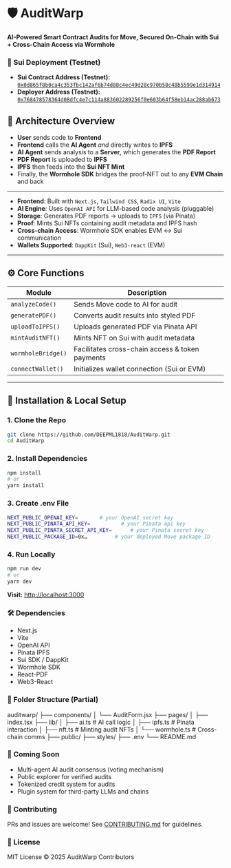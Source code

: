 # 🛡️ AuditWarp  
**AI-Powered Smart Contract Audits for Move, Secured On-Chain with Sui + Cross-Chain Access via Wormhole**

### 📄 Sui Deployment (Testnet)

- **Sui Contract Address (Testnet):** [`0x0d865f8b0ca4c353fbc142af6b74d88c4ec49d28c970b58c48b5599e1d314914`](https://testnet.suivision.xyz/package/0x0d865f8b0ca4c353fbc142af6b74d88c4ec49d28c970b58c48b5599e1d314914?tab=Code)  
- **Deployer Address (Testnet):** [`0x768478578364d08dfc4e7c114a883602289256f0e603b64f58eb14ac288ab673`](https://testnet.suivision.xyz/account/0x768478578364d08dfc4e7c114a883602289256f0e603b64f58eb14ac288ab673)

## 🧠 Architecture Overview

- **User** sends code to **Frontend**  
- **Frontend** calls the **AI Agent** _and_ directly writes to **IPFS**  
- **AI Agent** sends analysis to a **Server**, which generates the **PDF Report**  
- **PDF Report** is uploaded to **IPFS**  
- **IPFS** then feeds into the **Sui NFT Mint**  
- Finally, the **Wormhole SDK** bridges the proof‑NFT out to any **EVM Chain** and back  

---

- **Frontend**: Built with `Next.js`, `Tailwind CSS`, `Radix UI`, `Vite`
- **AI Engine**: Uses `OpenAI API` for LLM-based code analysis (pluggable)
- **Storage**: Generates PDF reports → uploads to `IPFS` (via Pinata)
- **Proof**: Mints Sui NFTs containing audit metadata and IPFS hash
- **Cross-chain Access**: Wormhole SDK enables EVM ↔ Sui communication
- **Wallets Supported**: `DappKit` (Sui), `Web3-react` (EVM)

---

## ⚙️ Core Functions

| Module             | Description |
|--------------------|-------------|
| `analyzeCode()`    | Sends Move code to AI for audit |
| `generatePDF()`    | Converts audit results into styled PDF |
| `uploadToIPFS()`   | Uploads generated PDF via Pinata API |
| `mintAuditNFT()`   | Mints NFT on Sui with audit metadata |
| `wormholeBridge()` | Facilitates cross-chain access & token payments |
| `connectWallet()`  | Initializes wallet connection (Sui or EVM) |

---

## 🚀 Installation & Local Setup

### 1. Clone the Repo

```bash
git clone https://github.com/DEEPML1818/AuditWarp.git
cd AuditWarp
```

### 2. Install Dependencies

```bash
npm install
# or
yarn install
```

### 3. Create .env File

```bash
NEXT_PUBLIC_OPENAI_KEY=       # your OpenAI secret key
NEXT_PUBLIC_PINATA_API_KEY=          # your Pinata api key
NEXT_PUBLIC_PINATA_SECRET_API_KEY=      # your Pinata secret key
NEXT_PUBLIC_PACKAGE_ID=0x…         # your deployed Move package ID
```

### 4. Run Locally

```bash
npm run dev
# or
yarn dev
```
**Visit:** <http://localhost:3000>

### 🛠 Dependencies
- Next.js
- Vite
- OpenAI API
- Pinata IPFS
- Sui SDK / DappKit
- Wormhole SDK
- React-PDF
- Web3-React

### 📁 Folder Structure (Partial)

auditwarp/
├── components/
│   └── AuditForm.jsx
├── pages/
│   ├── index.tsx
├── lib/
│   ├── ai.ts        # AI call logic
│   ├── ipfs.ts      # Pinata interaction
│   ├── nft.ts       # Minting audit NFTs
│   └── wormhole.ts  # Cross-chain comms
├── public/
├── styles/
├── .env
└── README.md

### 🧪 Coming Soon
- Multi-agent AI audit consensus (voting mechanism)
- Public explorer for verified audits
- Tokenized credit system for audits
- Plugin system for third-party LLMs and chains

### 🤝 Contributing
PRs and issues are welcome! See [CONTRIBUTING.md](./CONTRIBUTING.md) for guidelines.

### 🔐 License
MIT License © 2025 AuditWarp Contributors


